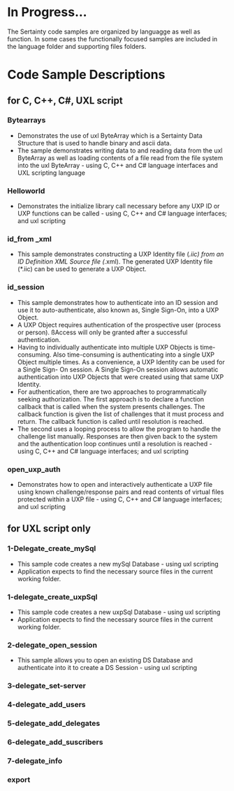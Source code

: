 # In Progress...

The Sertainty code samples are organized by languagge as well as function. In some cases the functionally focused samples are included in the language folder and supporting files folders.

# 

# Code Sample Descriptions

## for C, C++, C#, UXL script

### Bytearrays
- Demonstrates the use of uxl ByteArray which is a Sertainty Data Structure that is used to handle binary and ascii data.
- The sample demonstrates writing data to and reading data from the uxl ByteArray as well as loading contents of a file read from the file system into the uxl ByteArray - using C, C++ and C# language interfaces and UXL scripting language

### Helloworld
- Demonstrates the initialize library call necessary before any UXP ID or UXP functions can be called - using C, C++ and C# language interfaces; and uxl scripting

### id_from _xml
- This sample demonstrates constructing a UXP Identity file (*.iic) from an ID Definition XML Source file (*.xml). The generated UXP Identity file (*.iic) can be used to generate a UXP Object.

### id_session
- This sample demonstrates how to authenticate into an ID session and use it to auto-authenticate, also known as, Single Sign-On, into a UXP Object.
- A UXP Object requires authentication of the prospective user (process or person). ßAccess will only be granted after a successful authentication.
- Having to individually authenticate into multiple UXP Objects is time-consuming. Also time-consuming is authenticating into a single UXP Object multiple times. As a convenience, a UXP Identity can be used for a Single Sign- On session. A Single Sign-On session allows automatic authentication into UXP Objects that were created using that same UXP Identity.
- For authentication, there are two approaches to programmatically seeking authorization. The first approach is to declare a function callback that is called when the system presents challenges. The callback function is given the list of challenges that it must process and return. The callback function is called until resolution is reached.
- The second uses a looping process to allow the program to handle the challenge list manually. Responses are then
given back to the system and the authentication loop continues until a resolution is reached - using C, C++ and C# language interfaces; and uxl scripting

### open_uxp_auth
- Demonstrates how to open and interactively authenticate a UXP file using known challenge/response pairs and read contents of virtual files protected within a UXP file - using C, C++ and C# language interfaces; and uxl scripting

### 
  
## 

## for UXL script only

### 1-Delegate_create_mySql
  - This sample code creates a new mySql Database - using uxl scripting
  - Application expects to find the necessary source files in the current working folder.   
   
### 1-delegate_create_uxpSql
- This sample code creates a new uxpSql Database - using uxl scripting
- Application expects to find the necessary source files in the current working folder.

### 2-delegate_open_session
- This sample allows you to open an existing DS Database and authenticate into it to create a DS Session - using uxl scripting

### 3-delegate_set-server

### 4-delegate_add_users

### 5-delegate_add_delegates

### 6-delegate_add_suscribers

### 7-delegate_info

### export




